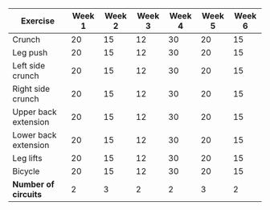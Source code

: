 | Exercise | Week 1 | Week 2 | Week 3 | Week 4 | Week 5 | Week 6 |
| ---- | ---- | ---- | ---- | ---- | ---- | ----- |
| Crunch | 20 | 15 | 12 | 30 | 20 | 15 |
| Leg push | 20 | 15 | 12 | 30 | 20 | 15 |
| Left side crunch | 20 | 15 | 12 | 30 | 20 | 15 |
| Right side crunch | 20 | 15 | 12 | 30 | 20 | 15 |
| Upper back extension | 20 | 15 | 12 | 30 | 20 | 15 |
| Lower back extension | 20 | 15 | 12 | 30 | 20 | 15 |
| Leg lifts | 20 | 15 | 12 | 30 | 20 | 15 |
| Bicycle | 20 | 15 | 12 | 30 | 20 | 15 |
| **Number of circuits** | 2 | 3 | 2 | 2 | 3 | 2 |
